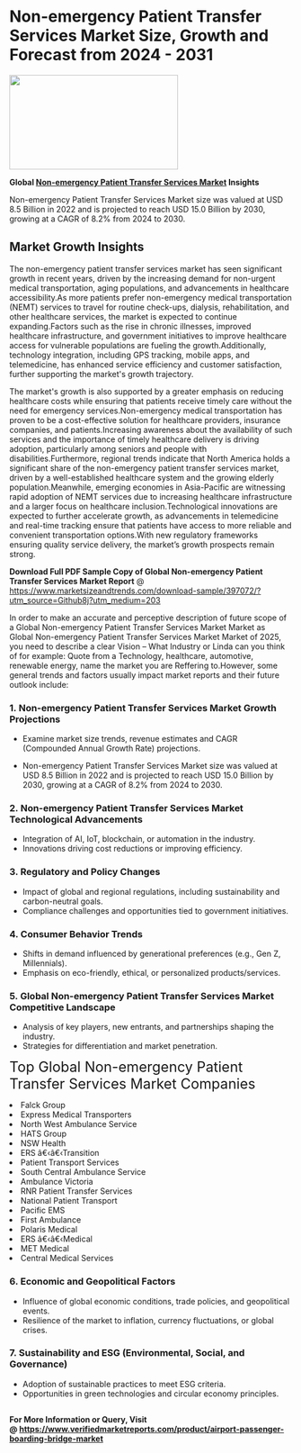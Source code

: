 <H1>Non-emergency Patient Transfer Services Market Size, Growth and Forecast from 2024 - 2031</H1><img class="aligncenter size-medium wp-image-584254" src="https://thirdeyenews.in/wp-content/uploads/2024/09/Global-Market-Research-300x168.jpeg" alt="" width="300" height="168" /><p><strong>Global&nbsp;<a href="https://www.marketsizeandtrends.com/download-sample/397072/?utm_source=Github8j?utm_medium=203">Non-emergency Patient Transfer Services Market</a> Insights</strong></p><p>Non-emergency Patient Transfer Services Market size was valued at USD 8.5 Billion in 2022 and is projected to reach USD 15.0 Billion by 2030, growing at a CAGR of 8.2% from 2024 to 2030.</p><p><h2>Market Growth Insights</h2> <p>The non-emergency patient transfer services market has seen significant growth in recent years, driven by the increasing demand for non-urgent medical transportation, aging populations, and advancements in healthcare accessibility.As more patients prefer non-emergency medical transportation (NEMT) services to travel for routine check-ups, dialysis, rehabilitation, and other healthcare services, the market is expected to continue expanding.Factors such as the rise in chronic illnesses, improved healthcare infrastructure, and government initiatives to improve healthcare access for vulnerable populations are fueling the growth.Additionally, technology integration, including GPS tracking, mobile apps, and telemedicine, has enhanced service efficiency and customer satisfaction, further supporting the market's growth trajectory.</p> <p>The market's growth is also supported by a greater emphasis on reducing healthcare costs while ensuring that patients receive timely care without the need for emergency services.Non-emergency medical transportation has proven to be a cost-effective solution for healthcare providers, insurance companies, and patients.Increasing awareness about the availability of such services and the importance of timely healthcare delivery is driving adoption, particularly among seniors and people with disabilities.Furthermore, regional trends indicate that North America holds a significant share of the non-emergency patient transfer services market, driven by a well-established healthcare system and the growing elderly population.Meanwhile, emerging economies in Asia-Pacific are witnessing rapid adoption of NEMT services due to increasing healthcare infrastructure and a larger focus on healthcare inclusion.Technological innovations are expected to further accelerate growth, as advancements in telemedicine and real-time tracking ensure that patients have access to more reliable and convenient transportation options.With new regulatory frameworks ensuring quality service delivery, the market’s growth prospects remain strong.<p><span class=""><strong>Download Full PDF Sample Copy of Global Non-emergency Patient Transfer Services Market Report</strong> @ <a href="https://www.marketsizeandtrends.com/download-sample/397072/?utm_source=Github8j?utm_medium=203" target="_blank">https://www.marketsizeandtrends.com/download-sample/397072/?utm_source=Github8j?utm_medium=203</a></span></p><p>In order to make an accurate and perceptive description of future scope of a Global&nbsp;Non-emergency Patient Transfer Services Market Market as Global&nbsp;Non-emergency Patient Transfer Services Market Market of 2025, you need to describe a clear Vision &ndash; What Industry or Linda can you think of for example: Quote from a Technology, healthcare, automotive, renewable energy, name the market you are Reffering to.However, some general trends and factors usually impact market reports and their future outlook include:</p><h3>1.&nbsp;<strong>Non-emergency Patient Transfer Services Market Growth Projections</strong></h3><ul><li>Examine market size trends, revenue estimates and CAGR (Compounded Annual Growth Rate) projections.</li><li><p>Non-emergency Patient Transfer Services Market size was valued at USD 8.5 Billion in 2022 and is projected to reach USD 15.0 Billion by 2030, growing at a CAGR of 8.2% from 2024 to 2030.</p></li></ul><h3>2.&nbsp;<strong>Non-emergency Patient Transfer Services Market Technological Advancements</strong></h3><ul><li>Integration of AI, IoT, blockchain, or automation in the industry.</li><li>Innovations driving cost reductions or improving efficiency.</li></ul><h3>3.&nbsp;<strong>Regulatory and Policy Changes</strong></h3><ul><li>Impact of global and regional regulations, including sustainability and carbon-neutral goals.</li><li>Compliance challenges and opportunities tied to government initiatives.</li></ul><h3>4.&nbsp;<strong>Consumer Behavior Trends</strong></h3><ul><li>Shifts in demand influenced by generational preferences (e.g., Gen Z, Millennials).</li><li>Emphasis on eco-friendly, ethical, or personalized products/services.</li></ul><h3>5.&nbsp;<strong>Global Non-emergency Patient Transfer Services Market Competitive Landscape</strong></h3><ul><li>Analysis of key players, new entrants, and partnerships shaping the industry.</li><li>Strategies for differentiation and market penetration.</li></ul><p data-pm-slice="1 1 []"><span style="color: inherit; font-family: inherit; font-size: 25px;">Top Global Non-emergency Patient Transfer Services Market Companies</span></p><div class="" data-test-id=""><p><li>Falck Group</li><li> Express Medical Transporters</li><li> North West Ambulance Service</li><li> HATS Group</li><li> NSW Health</li><li> ERS â€‹â€‹Transition</li><li> Patient Transport Services</li><li> South Central Ambulance Service</li><li> Ambulance Victoria</li><li> RNR Patient Transfer Services</li><li> National Patient Transport</li><li> Pacific EMS</li><li> First Ambulance</li><li> Polaris Medical</li><li> ERS â€‹â€‹Medical</li><li> MET Medical</li><li> Central Medical Services</li></p></div><h3>6.&nbsp;<strong>Economic and Geopolitical Factors</strong></h3><ul><li>Influence of global economic conditions, trade policies, and geopolitical events.</li><li>Resilience of the market to inflation, currency fluctuations, or global crises.</li></ul><h3>7.&nbsp;<strong>Sustainability and ESG (Environmental, Social, and Governance)</strong></h3><ul><li>Adoption of sustainable practices to meet ESG criteria.</li><li>Opportunities in green technologies and circular economy principles.</li></ul><h2><strong style="font-size: 14px;">For More Information or Query, Visit @&nbsp;</strong><a style="background-color: #ffffff; font-size: 14px;" href="https://www.marketsizeandtrends.com/report/non-emergency-patient-transfer-services-market/" target="_blank">https://www.verifiedmarketreports.com/product/airport-passenger-boarding-bridge-market</a></h2>